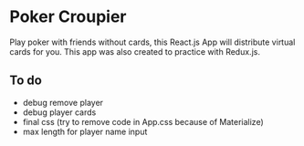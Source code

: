 # Poker Croupier

Play poker with friends without cards, this React.js App will distribute virtual cards for you.
This app was also created to practice with Redux.js.

## To do

- debug remove player
- debug player cards
- final css (try to remove code in App.css because of Materialize)
- max length for player name input
